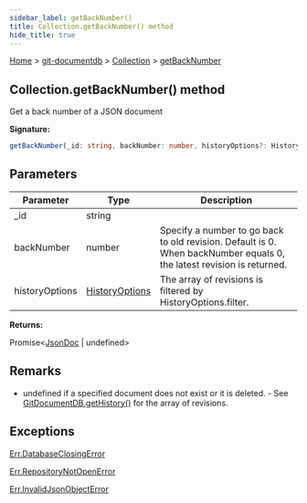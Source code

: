 ```yaml
---
sidebar_label: getBackNumber()
title: Collection.getBackNumber() method
hide_title: true
---
```


[Home](./index.md) &gt; [git-documentdb](./git-documentdb.md) &gt; [Collection](./git-documentdb.collection.md) &gt; [getBackNumber](./git-documentdb.collection.getbacknumber.md)

## Collection.getBackNumber() method

Get a back number of a JSON document

<b>Signature:</b>

```typescript
getBackNumber(_id: string, backNumber: number, historyOptions?: HistoryOptions): Promise<JsonDoc | undefined>;
```

## Parameters

|  Parameter | Type | Description |
|  --- | --- | --- |
|  \_id | string |  |
|  backNumber | number | Specify a number to go back to old revision. Default is 0. When backNumber equals 0, the latest revision is returned. |
|  historyOptions | [HistoryOptions](./git-documentdb.historyoptions.md) | The array of revisions is filtered by HistoryOptions.filter. |

<b>Returns:</b>

Promise&lt;[JsonDoc](./git-documentdb.jsondoc.md) \| undefined&gt;

## Remarks

- undefined if a specified document does not exist or it is deleted. - See [GitDocumentDB.getHistory()](./git-documentdb.gitdocumentdb.gethistory.md) for the array of revisions.

## Exceptions

[Err.DatabaseClosingError](./git-documentdb.err.databaseclosingerror.md)

[Err.RepositoryNotOpenError](./git-documentdb.err.repositorynotopenerror.md)

[Err.InvalidJsonObjectError](./git-documentdb.err.invalidjsonobjecterror.md)


